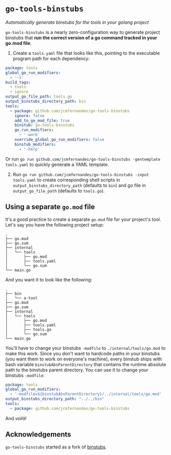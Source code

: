 # `go-tools-binstubs`

_Automatically generate binstubs for the tools in your golang project_

`go-tools-binstubs` is a nearly zero-configuration way to generate project
binstubs that **run the correct version of a go command tracked in your go.mod
file**.

1. Create a `tools.yaml` file that looks like this, pointing to the executable
    program path for each dependency:

``` yaml
package: tools
global_go_run_modifiers:
  - '-x'
build_tags:
  - tools
  - ignore
output_go_file_path: tools.go
output_binstubs_directory_path: bin
tools:
  - package: github.com/jcmfernandes/go-tools-binstubs
    ignore: false
    add_to_go_mod_file: true
    binstub: go-tools-binstubs
    go_run_modifiers:
      - '-work'
    override_global_go_run_modifiers: false
    binstub_modifiers:
      - '-help'
```

Or run `go run github.com/jcmfernandes/go-tools-binstubs -gentemplate
tools.yaml` to quickly generate a YAML template.

2. Run `go run github.com/jcmfernandes/go-tools-binstubs -input tools.yaml` to create
   corresponding shell scripts in `output_binstubs_directory_path` (defaults to `bin`) and go file in `output_go_file_path` (defaults to `tools.go`).

## Using a separate `go.mod` file

It's a good practice to create a separate `go.mod` file for your project's tool. Let's say you have the following project setup:

```
.
├── go.mod
├── go.sum
├── internal
│   └── tools
│       ├── go.mod
│       ├── tools.yaml
│       └── go.sum
└── main.go
```

And you want it to look like the following:

```
.
├── bin
│   └── a-tool
├── go.mod
├── go.sum
├── internal
│   └── tools
│       ├── go.mod
│       ├── tools.yaml
│       ├── tools.go
│       └── go.sum
└── main.go
```

You'll have to change your binstubs `-modfile` to `./internal/tools/go.mod` to
make this work. Since you don't want to hardcode paths in your binstubs (you
want them to work on everyone's machine), every binstub ships with bash variable
`binstubAbsParentDirectory` that contains the runtime absolute path to the
binstubs parent directory. You can use it to change your binstubs `-modfile`:

``` yaml
package: tools
global_go_run_modifiers:
  - '-modfile=${binstubAbsParentDirectory}/../internal/tools/go.mod'
output_binstubs_directory_path: "../../bin"
tools:
  - package: github.com/jcmfernandes/go-tools-binstubs
```

And _voilà_!

## Acknowledgements

`go-tools-binstubs` started as a fork of [binstubs](https://github.com/brasic/binstubs).
